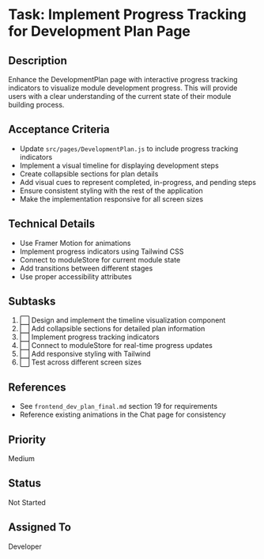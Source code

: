 # Task: Implement Progress Tracking for Development Plan Page

## Description
Enhance the DevelopmentPlan page with interactive progress tracking indicators to visualize module development progress. This will provide users with a clear understanding of the current state of their module building process.

## Acceptance Criteria
- Update `src/pages/DevelopmentPlan.js` to include progress tracking indicators
- Implement a visual timeline for displaying development steps
- Create collapsible sections for plan details
- Add visual cues to represent completed, in-progress, and pending steps
- Ensure consistent styling with the rest of the application
- Make the implementation responsive for all screen sizes

## Technical Details
- Use Framer Motion for animations
- Implement progress indicators using Tailwind CSS
- Connect to moduleStore for current module state
- Add transitions between different stages
- Use proper accessibility attributes

## Subtasks
1. ⬜ Design and implement the timeline visualization component
2. ⬜ Add collapsible sections for detailed plan information
3. ⬜ Implement progress tracking indicators
4. ⬜ Connect to moduleStore for real-time progress updates
5. ⬜ Add responsive styling with Tailwind
6. ⬜ Test across different screen sizes

## References
- See `frontend_dev_plan_final.md` section 19 for requirements
- Reference existing animations in the Chat page for consistency

## Priority
Medium

## Status
Not Started

## Assigned To
Developer 